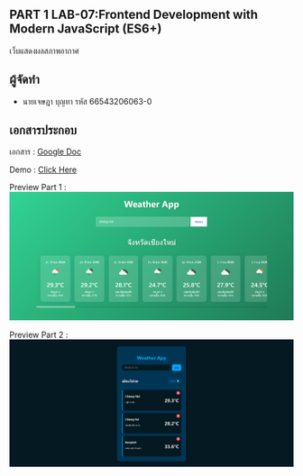 ## PART 1 LAB-07:Frontend Development with Modern JavaScript (ES6+)
เว็บแสดงผลสภาพอากาศ

## ผู้จัดทำ
 - นายเจษฎา บุญทา รหัส 66543206063-0

## เอกสารประกอบ
เอกสาร : [Google Doc](https://docs.google.com/document/d/1ap0rHQ2AH5PHTuLh2gs7P3C2Rbg2UblFOkXzaGE-lAE/edit?usp=sharing)

Demo : [Click Here](https://jessadaid.github.io/my-weather-app/)


Preview Part 1 : 
![part1](./images/part1.png)


Preview Part 2 : 
![part2](./images/part2.png)